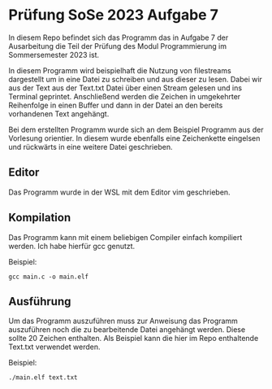 # Prüfung SoSe 2023 Aufgabe 7
In diesem Repo befindet sich das Programm das in Aufgabe 7 der Ausarbeitung die Teil der Prüfung des Modul Programmierung im Sommersemester 2023 ist.

In diesem Programm wird beispielhaft die Nutzung von filestreams dargestellt um in eine Datei zu schreiben und aus dieser zu lesen. Dabei wir aus der Text aus der Text.txt Datei über einen Stream gelesen und ins Terminal geprintet. Anschließend werden die Zeichen in umgekehrter Reihenfolge in einen Buffer und dann in der Datei an den bereits vorhandenen Text angehängt.

Bei dem erstellten Programm wurde sich an dem Beispiel Programm aus der Vorlesung orientier. In diesem wurde ebenfalls eine Zeichenkette eingelsen und rückwärts in eine weitere Datei geschrieben.

## Editor 
Das Programm wurde in der WSL mit dem Editor vim geschrieben.

## Kompilation
Das Programm kann mit einem beliebigen Compiler einfach kompiliert werden. Ich habe hierfür gcc genutzt.

Beispiel: 
```
gcc main.c -o main.elf
```

## Ausführung 
Um das Programm auszuführen muss zur Anweisung das Programm auszuführen noch die zu bearbeitende Datei angehängt werden. Diese sollte 20 Zeichen enthalten. Als Beispiel kann die hier im Repo enthaltende Text.txt verwendet werden. 

Beispiel:
```
./main.elf text.txt
```
